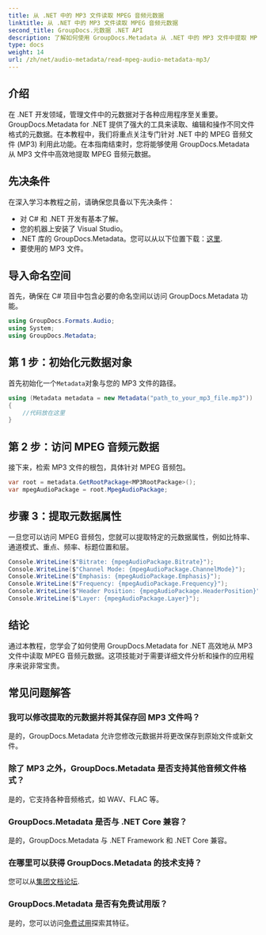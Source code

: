 ```yaml
---
title: 从 .NET 中的 MP3 文件读取 MPEG 音频元数据
linktitle: 从 .NET 中的 MP3 文件读取 MPEG 音频元数据
second_title: GroupDocs.元数据 .NET API
description: 了解如何使用 GroupDocs.Metadata 从 .NET 中的 MP3 文件中提取 MPEG 音频元数据。增强您的文件分析能力。
type: docs
weight: 14
url: /zh/net/audio-metadata/read-mpeg-audio-metadata-mp3/
---
```

## 介绍
在 .NET 开发领域，管理文件中的元数据对于各种应用程序至关重要。 GroupDocs.Metadata for .NET 提供了强大的工具来读取、编辑和操作不同文件格式的元数据。在本教程中，我们将重点关注专门针对 .NET 中的 MPEG 音频文件 (MP3) 利用此功能。在本指南结束时，您将能够使用 GroupDocs.Metadata 从 MP3 文件中高效地提取 MPEG 音频元数据。
## 先决条件
在深入学习本教程之前，请确保您具备以下先决条件：
- 对 C# 和 .NET 开发有基本了解。
- 您的机器上安装了 Visual Studio。
-  .NET 库的 GroupDocs.Metadata。您可以从以下位置下载：[这里](https://releases.groupdocs.com/metadata/net/).
- 要使用的 MP3 文件。
## 导入命名空间
首先，确保在 C# 项目中包含必要的命名空间以访问 GroupDocs.Metadata 功能。
```csharp
using GroupDocs.Formats.Audio;
using System;
using GroupDocs.Metadata;
```
## 第 1 步：初始化元数据对象
首先初始化一个`Metadata`对象与您的 MP3 文件的路径。
```csharp
using (Metadata metadata = new Metadata("path_to_your_mp3_file.mp3"))
{
    //代码放在这里
}
```
## 第 2 步：访问 MPEG 音频元数据
接下来，检索 MP3 文件的根包，具体针对 MPEG 音频包。
```csharp
var root = metadata.GetRootPackage<MP3RootPackage>();
var mpegAudioPackage = root.MpegAudioPackage;
```
## 步骤 3：提取元数据属性
一旦您可以访问 MPEG 音频包，您就可以提取特定的元数据属性，例如比特率、通道模式、重点、频率、标题位置和层。
```csharp
Console.WriteLine($"Bitrate: {mpegAudioPackage.Bitrate}");
Console.WriteLine($"Channel Mode: {mpegAudioPackage.ChannelMode}");
Console.WriteLine($"Emphasis: {mpegAudioPackage.Emphasis}");
Console.WriteLine($"Frequency: {mpegAudioPackage.Frequency}");
Console.WriteLine($"Header Position: {mpegAudioPackage.HeaderPosition}");
Console.WriteLine($"Layer: {mpegAudioPackage.Layer}");
```
## 结论
通过本教程，您学会了如何使用 GroupDocs.Metadata for .NET 高效地从 MP3 文件中读取 MPEG 音频元数据。这项技能对于需要详细文件分析和操作的应用程序来说非常宝贵。

## 常见问题解答
### 我可以修改提取的元数据并将其保存回 MP3 文件吗？
是的，GroupDocs.Metadata 允许您修改元数据并将更改保存到原始文件或新文件。
### 除了 MP3 之外，GroupDocs.Metadata 是否支持其他音频文件格式？
是的，它支持各种音频格式，如 WAV、FLAC 等。
### GroupDocs.Metadata 是否与 .NET Core 兼容？
是的，GroupDocs.Metadata 与 .NET Framework 和 .NET Core 兼容。
### 在哪里可以获得 GroupDocs.Metadata 的技术支持？
您可以从[集团文档论坛](https://forum.groupdocs.com/c/metadata/14).
### GroupDocs.Metadata 是否有免费试用版？
是的，您可以访问[免费试用](https://releases.groupdocs.com/)探索其特征。